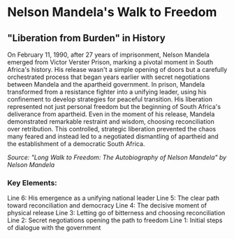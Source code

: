 # Nelson Mandela's Walk to Freedom

## "Liberation from Burden" in History

On February 11, 1990, after 27 years of imprisonment, Nelson Mandela emerged from Victor Verster Prison, marking a pivotal moment in South Africa's history. His release wasn't a simple opening of doors but a carefully orchestrated process that began years earlier with secret negotiations between Mandela and the apartheid government. In prison, Mandela transformed from a resistance fighter into a unifying leader, using his confinement to develop strategies for peaceful transition. His liberation represented not just personal freedom but the beginning of South Africa's deliverance from apartheid. Even in the moment of his release, Mandela demonstrated remarkable restraint and wisdom, choosing reconciliation over retribution. This controlled, strategic liberation prevented the chaos many feared and instead led to a negotiated dismantling of apartheid and the establishment of a democratic South Africa.

*Source: "Long Walk to Freedom: The Autobiography of Nelson Mandela" by Nelson Mandela*

### Key Elements:
Line 6: His emergence as a unifying national leader
Line 5: The clear path toward reconciliation and democracy
Line 4: The decisive moment of physical release
Line 3: Letting go of bitterness and choosing reconciliation
Line 2: Secret negotiations opening the path to freedom
Line 1: Initial steps of dialogue with the government